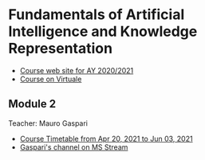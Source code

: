 # Fundamentals of Artificial Intelligence and Knowledge Representation

- [Course web site for AY 2020/2021](https://www.unibo.it/en/teaching/course-unit-catalogue/course-unit/2020/446566)
- [Course on Virtuale](https://virtuale.unibo.it/course/view.php?id=18810#section-5)

## Module 2

Teacher: Mauro Gaspari

- [Course Timetable from Apr 20, 2021 to Jun 03, 2021](https://www.unibo.it/en/teaching/course-unit-catalogue/course-unit/2020/446566/orariolezioni#447772)
- [Gaspari's channel on MS Stream](https://web.microsoftstream.com/user/a2374c7e-3191-4b84-8837-8b9d9d3df4d3)
